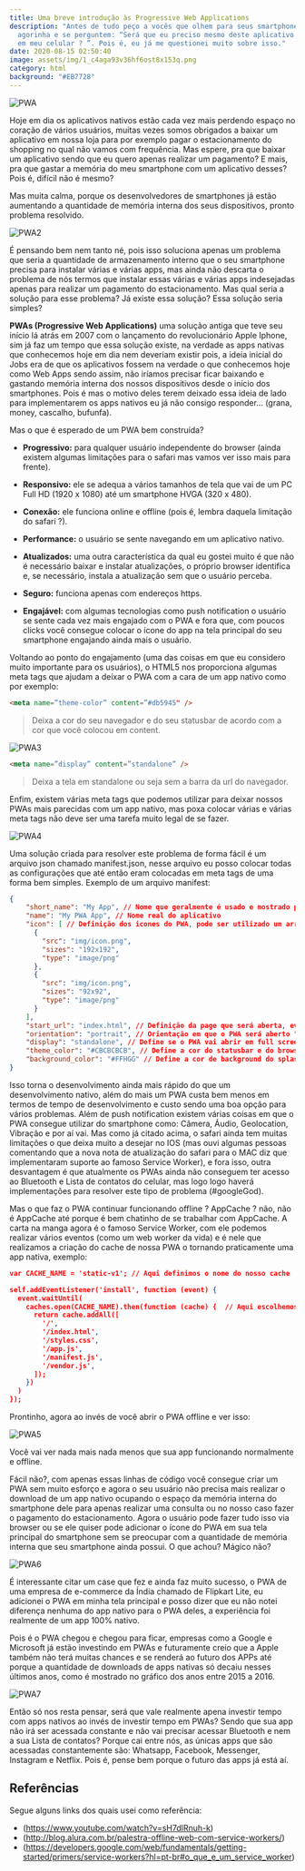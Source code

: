 ```yaml
---
title: Uma breve introdução às Progressive Web Applications
description: "Antes de tudo peço a vocês que olhem para seus smartphones
  agorinha e se perguntem: “Será que eu preciso mesmo deste aplicativo instalado
  em meu celular ? ”. Pois é, eu já me questionei muito sobre isso."
date: 2020-08-15 02:50:40
image: assets/img/1_c4aga93v36hf6ost8x153q.png
category: html
background: "#EB7728"
---
```

![PWA](/assets/img/pwa.png)

Hoje em dia os aplicativos nativos estão cada vez mais perdendo espaço no coração de vários usuários, muitas vezes somos obrigados a baixar um aplicativo em nossa loja para por exemplo pagar o estacionamento do shopping no qual não vamos com frequência. Mas espere, pra que baixar um aplicativo sendo que eu quero apenas realizar um pagamento? E mais, pra que gastar a memória do meu smartphone com um aplicativo desses? Pois é, difícil não é mesmo?

Mas muita calma, porque os desenvolvedores de smartphones já estão aumentando a quantidade de memória interna dos seus dispositivos, pronto problema resolvido.

![PWA2](/assets/img/pwa2.gif)

É pensando bem nem tanto né, pois isso soluciona apenas um problema que seria a quantidade de armazenamento interno que o seu smartphone precisa para instalar várias e várias apps, mas ainda não descarta o problema de nós termos que instalar essas várias e várias apps indesejadas apenas para realizar um pagamento do estacionamento. Mas qual seria a solução para esse problema? Já existe essa solução? Essa solução seria simples?

**PWAs (Progressive Web Applications)** uma solução antiga que teve seu início lá atrás em 2007 com o lançamento do revolucionário Apple Iphone, sim já faz um tempo que essa solução existe, na verdade as apps nativas que conhecemos hoje em dia nem deveriam existir pois, a ideia inicial do Jobs era de que os aplicativos fossem na verdade o que conhecemos hoje como Web Apps sendo assim, não iríamos precisar ficar baixando e gastando memória interna dos nossos dispositivos desde o início dos smartphones. Pois é mas o motivo deles terem deixado essa ideia de lado para implementarem os apps nativos eu já não consigo responder… (grana, money, cascalho, bufunfa).

Mas o que é esperado de um PWA bem construída?

- **Progressivo:** para qualquer usuário independente do browser (ainda existem algumas limitações para o safari mas vamos ver isso mais para frente).

- **Responsivo:** ele se adequa a vários tamanhos de tela que vai de um PC Full HD (1920 x 1080) até um smartphone HVGA (320 x 480).

- **Conexão:** ele funciona online e offline (pois é, lembra daquela limitação do safari ?).

- **Performance:** o usuário se sente navegando em um aplicativo nativo.

- **Atualizados:** uma outra característica da qual eu gostei muito é que não é necessário baixar e instalar atualizações, o próprio browser identifica e, se necessário, instala a atualização sem que o usuário perceba.

- **Seguro:** funciona apenas com endereços https.

- **Engajável:** com algumas tecnologias como push notification o usuário se sente cada vez mais engajado com o PWA e fora que, com poucos clicks você consegue colocar o ícone do app na tela principal do seu smartphone engajando ainda mais o usuário.

Voltando ao ponto do engajamento (uma das coisas em que eu considero muito importante para os usuários), o HTML5 nos proporciona algumas meta tags que ajudam a deixar o PWA com a cara de um app nativo como por exemplo:

```html
<meta name=”theme-color” content=”#db5945" />
```

> Deixa a cor do seu navegador e do seu statusbar de acordo com a cor que você colocou em content.

![PWA3](/assets/img/pwa3.jpeg)

```html
<meta name=”display” content=”standalone” />
```

> Deixa a tela em standalone ou seja sem a barra da url do navegador.

Enfim, existem várias meta tags que podemos utilizar para deixar nossos PWAs mais parecidas com um app nativo, mas poxa colocar várias e várias meta tags não deve ser uma tarefa muito legal de se fazer.

![PWA4](/assets/img/pwa4.gif)

Uma solução criada para resolver este problema de forma fácil é um arquivo json chamado manifest.json, nesse arquivo eu posso colocar todas as configurações que até então eram colocadas em meta tags de uma forma bem simples. Exemplo de um arquivo manifest:

```json
{
    "short_name": "My App", // Nome que geralmente é usado e mostrado para o usuário
    "name": "My PWA App", // Nome real do aplicativo
    "icon": [ // Definição dos icones do PWA, pode ser utilizado um array de icones com tamanhos diferentes
      {
        "src": "img/icon.png",
        "sizes": "192x192",
        "type": "image/png"
      },
      {
        "src": "img/icon.png",
        "sizes": "92x92",
        "type": "image/png"
      }
    ],
    "start_url": "index.html", // Definição da page que será aberta, evita que a PWA abra em uma page no meio do processo
    "orientation": "portrait", // Orientação em que o PWA será aberto "portrait" ou "landspace"
    "display": "standalone", // Define se o PWA vai abrir em full screen (sem a barra de url) ou se ele vai abrir em normal mode (com a barra de url do browser)
    "theme_color": "#CBCBCBCB", // Define a cor do statusbar e do browser
    "background_color": "#FFHGG" // Define a cor de background do splash screen
}
```

Isso torna o desenvolvimento ainda mais rápido do que um desenvolvimento nativo, além do mais um PWA custa bem menos em termos de tempo de desenvolvimento e custo sendo uma boa opção para vários problemas. Além de push notification existem várias coisas em que o PWA consegue utilizar do smartphone como: Câmera, Áudio, Geolocation, Vibração e por aí vai. Mas como já citado acima, o safari ainda tem muitas limitações o que deixa muito a desejar no IOS (mas ouvi algumas pessoas comentando que a nova nota de atualização do safari para o MAC diz que implementaram suporte ao famoso Service Worker), e fora isso, outra desvantagem é que atualmente os PWAs ainda não conseguem ter acesso ao Bluetooth e Lista de contatos do celular, mas logo logo haverá implementações para resolver este tipo de problema (#googleGod).

Mas o que faz o PWA continuar funcionando offline ? AppCache ? não, não é AppCache até porque é bem chatinho de se trabalhar com AppCache. A carta na manga agora é o famoso Service Worker, com ele podemos realizar vários eventos (como um web worker da vida) e é nele que realizamos a criação do cache de nossa PWA o tornando praticamente uma app nativa, exemplo:

```json
var CACHE_NAME = 'static-v1'; // Aqui definimos o nome do nosso cache

self.addEventListener('install', function (event) {
  event.waitUntil(
    caches.open(CACHE_NAME).then(function (cache) {  // Aqui escolhemos os arquivos que deverão ser guardados em cache 
      return cache.addAll([
        '/',
        '/index.html',
        '/styles.css',
        '/app.js',
        '/manifest.js',
        '/vendor.js',
      ]);
    })
  )
});
```

Prontinho, agora ao invés de você abrir o PWA offline e ver isso:

![PWA5](/assets/img/pwa5.jpeg)

Você vai ver nada mais nada menos que sua app funcionando normalmente e offline.

Fácil não?, com apenas essas linhas de código você consegue criar um PWA sem muito esforço e agora o seu usuário não precisa mais realizar o download de um app nativo ocupando o espaço da memória interna do smartphone dele para apenas realizar uma consulta ou no nosso caso fazer o pagamento do estacionamento. Agora o usuário pode fazer tudo isso via browser ou se ele quiser pode adicionar o ícone do PWA em sua tela principal do smartphone sem se preocupar com a quantidade de memória interna que seu smartphone ainda possui. O que achou? Mágico não?

![PWA6](/assets/img/pwa6.gif)

É interessante citar um case que fez e ainda faz muito sucesso, o PWA de uma empresa de e-commerce da Índia chamado de Flipkart Lite, eu adicionei o PWA em minha tela principal e posso dizer que eu não notei diferença nenhuma do app nativo para o PWA deles, a experiência foi realmente de um app 100% nativo.

Pois é o PWA chegou e chegou para ficar, empresas como a Google e Microsoft já estão investindo em PWAs e futuramente creio que a Apple também não terá muitas chances e se renderá ao futuro dos APPs até porque a quantidade de downloads de apps nativas só decaiu nesses últimos anos, como é mostrado no gráfico dos anos entre 2015 a 2016.

![PWA7](/assets/img/pwa7.png)

Então só nos resta pensar, será que vale realmente apena investir tempo com apps nativos ao invés de investir tempo em PWAs? Sendo que sua app não irá ser acessada constante e não vai precisar acessar Bluetooth e nem a sua Lista de contatos? Porque cai entre nós, as únicas apps que são acessadas constantemente são: Whatsapp, Facebook, Messenger, Instagram e Netflix. Pois é, pense bem porque o futuro das apps já está aí.

## Referências

Segue alguns links dos quais usei como referência:

- (https://www.youtube.com/watch?v=sH7dlRnuh-k)
- (http://blog.alura.com.br/palestra-offline-web-com-service-workers/)
- (https://developers.google.com/web/fundamentals/getting-started/primers/service-workers?hl=pt-br#o_que_e_um_service_worker)